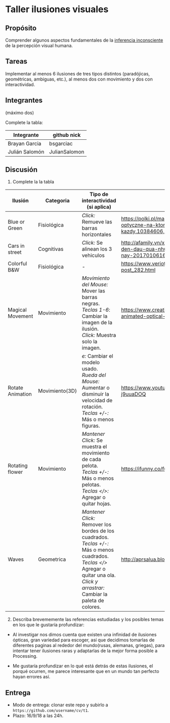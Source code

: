 ﻿
# Taller ilusiones visuales

## Propósito

Comprender algunos aspectos fundamentales de la [inferencia inconsciente](https://github.com/VisualComputing/Cognitive) de la percepción visual humana.

## Tareas

Implementar al menos 6 ilusiones de tres tipos distintos (paradójicas, geométricas, ambiguas, etc.), al menos dos con movimiento y dos con interactividad.

## Integrantes
(máximo dos)

Complete la tabla:

| Integrante        | github nick   |
|-------------------|---------------|
| Brayan Garcia     | bsgarciac     |
| Julián Salomón    | JulianSalomon |

## Discusión

1. Complete la la tabla

| Ilusión  		   | Categoria      |  Tipo de interactividad (si aplica)           													 													 										 | Referencia 																							   |
|------------------|----------------|------------------------------------------------------------------------------------------------------------------------------------------------------------------------------------------------|---------------------------------------------------------------------------------------------------------|
| Blue or Green    | Fisiológica    | *Click:* Remueve las barras horizontales    													 													 											 | https://polki.pl/magazyn/zjawisko,iluzje-optyczne-na-ktore-nabierze-sie-kazdy,10384606,1,galeria.html   |
| Cars in street   | Cognitivas     | *Click:* Se alinean los 3 vehiculos           													 													 										 | http://afamily.vn/xem-do-nhay-ben-cua-ban-den-dau-qua-nhung-hinh-anh-xoan-nao-nay-20170106164406596.chn |
| Colorful B&W     | Fisiológica    | -																					 													 													 	 | https://www.veriotis.gr/2017/01/blog-post_282.html                                					   |         
| Magical Movement | Movimiento     | *Movimiento del Mouse:*  Mover las barras negras.<br>*Teclas 1-6*: Cambiar la imagen de la ilusión.<br>*Click:* Muestra solo la imagen. 									   					 | https://www.creativebloq.com/design/amazing-animated-optical-illusion-912687                            |
| Rotate Animation | Movimiento(3D) | *e:* Cambiar el modelo usado.<br>*Rueda del Mouse:* Aumentar o disminuir la velocidad de rotación.<br>*Teclas +/-:* Más o menos figuras.													 	 | https://www.youtube.com/watch?v=d_-j9uuaDOQ				   											   |
| Rotating flower  | Movimiento     | *Mantener Click:* Se muestra el movimiento de cada pelota.<br>*Teclas +/-:* Más o menos pelotas.<br>*Teclas </>:* Agregar o quitar hojas.													     | https://ifunny.co/fun/gKBj8Ery46                 													   |
| Waves            | Geometrica     | *Mantener Click:* Remover los bordes de los cuadrados.<br>*Teclas +/-:* Más o menos cuadrados.<br>*Teclas </>* Agregar o quitar una ola.<br>*Click y arrastrar:* Cambiar la paleta de colores. | http://aprsalua.blogspot.com/2011/02/ 																   |

2. Describa brevememente las referencias estudiadas y los posibles temas en los que le gustaría profundizar:

- Al investigar nos dimos cuenta que existen una infinidad de ilusiones ópticas, gran variedad para escoger,  así que decidimos tomarlas de diferentes paginas al rededor del mundo(rusas, alemanas, griegas), para intentar tener ilusiones raras y adaptarlas de la mejor forma posible a Processing.

- Me gustaría profundizar en lo qué está detrás de estas ilusiones, el porqué ocurren, me parece interesante que en un mundo tan perfecto hayan  errores así.

## Entrega

* Modo de entrega: clonar este repo y subirlo a `https://github.com/username/cv/t1`.
* Plazo: 16/9/18 a las 24h.
